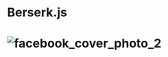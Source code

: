 # Berserk.js

# ![facebook_cover_photo_2](https://picmagic.oss-cn-beijing.aliyuncs.com/img/facebook_cover_photo_2.png)
